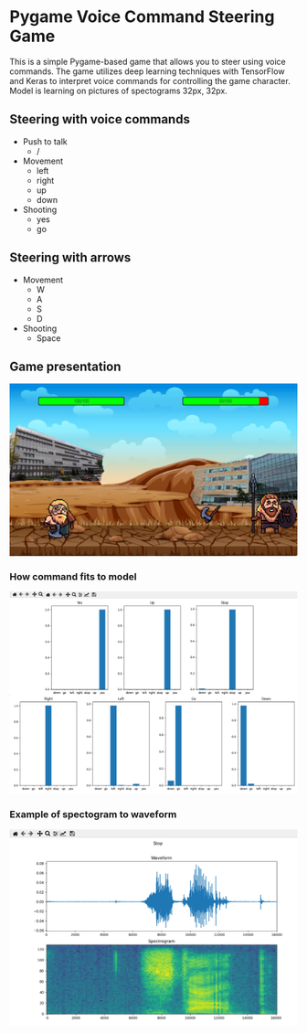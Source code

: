 # Pygame Voice Command Steering Game

This is a simple Pygame-based game that allows you to steer using voice commands. The game utilizes deep learning techniques with TensorFlow and Keras to interpret voice commands for controlling the game character. 
Model is learning on pictures of spectograms 32px, 32px.

## Steering with voice commands
- Push to talk
  - /
- Movement
  - left
  - right
  - up
  - down
- Shooting
  - yes 
  - go
## Steering with arrows
- Movement
  - W
  - A
  - S
  - D
- Shooting
  - Space
## Game presentation
![Alt text](/screenShots/game2.png?raw=true "Game")
### How command fits to model
![Alt text](/screenShots/command_fit.png?raw=true "commands")
### Example of spectogram to waveform
![Alt text](/screenShots/spectogram.png?raw=true "spec")
